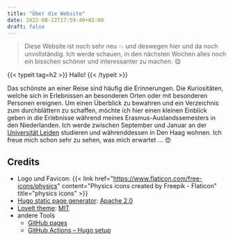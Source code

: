 ```yaml
---
title: "Über die Website"
date: 2022-08-22T17:59:40+02:00
draft: false
---
```

> Diese Website ist noch sehr neu :boom: und deswegen hier und da noch unvollständig.
> Ich werde schauen, in den nächsten Wochen alles noch ein bisschen schöner und interessanter zu machen. :yum:

{{< typeit tag=h2 >}}
Hallo!
{{< /typeit >}}

Das schönste an einer Reise sind häufig die Erinnerungen. Die Kuriositäten, welche sich in Erlebnissen an besonderen Orten oder mit besonderen Personen ereignen. Um einen Überblick zu bewahren und ein Verzeichnis zum durchblättern zu schaffen, möchte ich hier einen kleinen Einblick geben in die Erlebnisse während meines Erasmus-Auslandssemesters in den Niederlanden. Ich werde zwischen September und Januar an der [Universität Leiden](https://www.universiteitleiden.nl/en) studieren und währenddessen in Den Haag wohnen. Ich freue mich schon sehr zu sehen, was mich erwartet ... :heart_eyes:


## Credits
* Logo und Favicon: {{< link href="https://www.flaticon.com/free-icons/physics" content="Physics icons created by Freepik - Flaticon" title="physics icons" >}}
* [Hugo static page generator](https://gohugo.io): [Apache 2.0](https://www.apache.org/licenses/LICENSE-2.0)
* [LoveIt theme](https://hugoloveit.com/): [MIT](https://github.com/dillonzq/LoveIt/blob/master/LICENSE)
* andere Tools
  * [GitHub pages](https://pages.github.com/)
  * [GitHub Actions &ndash; Hugo setup](https://github.com/marketplace/actions/hugo-setup)
